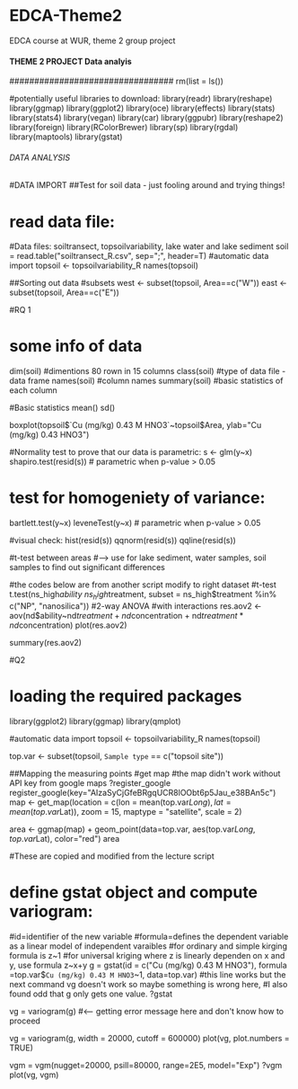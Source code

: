 # EDCA-Theme2
EDCA course at WUR, theme 2 group project 
#### THEME 2 PROJECT Data analyis 
#################################
rm(list = ls())

#potentially useful libraries to download:
library(readr)
library(reshape)
library(ggmap)
library(ggplot2)
library(oce)
library(effects)
library(stats)
library(stats4)
library(vegan)
library(car)
library(ggpubr)
library(reshape2)
library(foreign)
library(RColorBrewer)
library(sp)
library(rgdal)
library(maptools)
library(gstat)

###### DATA ANALYSIS 
#DATA IMPORT 
##Test for soil data - just fooling around and trying things!
# read data file:
#Data files: soiltransect, topsoilvariability, lake water and lake sediment 
soil = read.table("soiltransect_R.csv", sep=";", header=T)
#automatic data import 
topsoil <- topsoilvariability_R
names(topsoil)

##Sorting out data 
#subsets
west <- subset(topsoil, Area==c("W"))
east <- subset(topsoil, Area==c("E"))

#RQ 1 

# some info of data 
dim(soil) #dimentions 80 rown in 15 columns
class(soil) #type of data file - data frame 
names(soil) #column names 
summary(soil) #basic statistics of each column

#Basic statistics 
mean()
sd()

boxplot(topsoil$`Cu (mg/kg) 0.43 M HNO3`~topsoil$Area, ylab="Cu (mg/kg) 0.43 HNO3")

#Normality test to prove that our data is parametric: 
s <- glm(y~x)
shapiro.test(resid(s)) # parametric when p-value > 0.05

# test for homogeniety of variance:
bartlett.test(y~x) 
leveneTest(y~x) # parametric when p-value > 0.05

#visual check: 
hist(resid(s))
qqnorm(resid(s))
qqline(resid(s))

#t-test between areas
#--> use for lake sediment, water samples, soil samples to find out significant differences 

#the codes below are from another script modify to right dataset 
#t-test
t.test(ns_high$ability~ns_high$treatment, subset = ns_high$treatment %in% c("NP", "nanosilica"))
#2-way ANOVA   
#with interactions
res.aov2 <- aov(nd$ability~nd$treatment + nd$concentration + nd$treatment * nd$concentration)
plot(res.aov2)

summary(res.aov2)

#Q2
# loading the required packages
library(ggplot2)
library(ggmap)
library(qmplot)

#automatic data import 
topsoil <- topsoilvariability_R
names(topsoil)

top.var <- subset(topsoil, `Sample type` == c("topsoil site"))

##Mapping the measuring points 
#get map
#the map didn't work without API key from google maps
?register_google
register_google(key="AIzaSyCjGfeBRgqUCR8lOObt6p5Jau_e38BAn5c")
map <- get_map(location = c(lon = mean(top.var$Long), lat = mean(top.var$Lat)), zoom = 15,
               maptype = "satellite", scale = 2) 

area <- ggmap(map)  + geom_point(data=top.var, aes(top.var$Long, top.var$Lat), color="red")
area

#These are copied and modified from the lecture script

# define gstat object and compute variogram:
#id=identifier of the new variable
#formula=defines the dependent variable as a linear model of independent varaibles
#for ordinary and simple kirging formula is z~1
#for universal kriging where z is linearly dependen on x and y, use formula z~x+y
g = gstat(id = c("Cu (mg/kg) 0.43 M HNO3"), formula =top.var$`Cu (mg/kg) 0.43 M HNO3`~1, data=top.var)
#this line works but the next command vg doesn't work so maybe something is wrong here,
#I also found odd that g only gets one value. 
?gstat

vg = variogram(g) #<-- getting error message here and don't know how to proceed 

vg = variogram(g, width = 20000, cutoff = 600000)
plot(vg, plot.numbers = TRUE)

vgm = vgm(nugget=20000, psill=80000, range=2E5, model="Exp")
?vgm
plot(vg, vgm)




